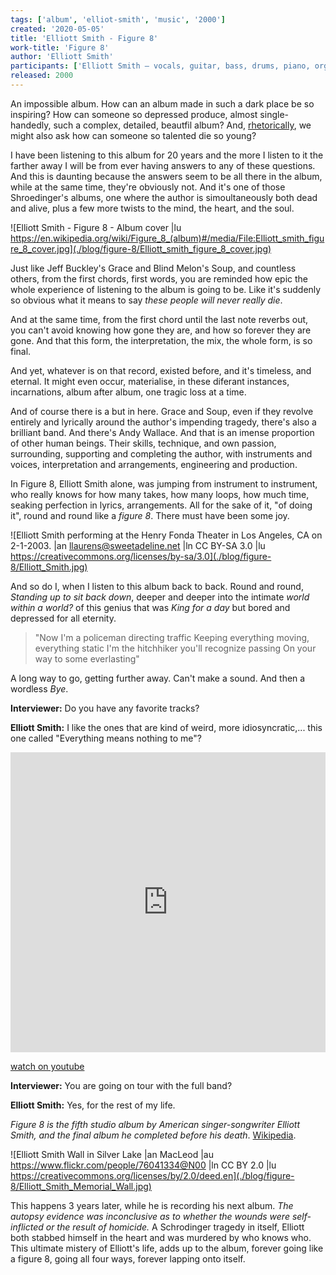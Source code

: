 ```yaml
---
tags: ['album', 'elliot-smith', 'music', '2000']
created: '2020-05-05'
title: 'Elliott Smith - Figure 8'
work-title: 'Figure 8'
author: 'Elliott Smith'
participants: ['Elliott Smith – vocals, guitar, bass, drums, piano, organ, harpsichord, percussion, loops, string arrangement, production', 'Sam Coomes – bass', 'Pete Thomas – drums', 'Joey Waronker – drums', 'Jon Brion – backing vocals', 'Suzie Katayama – string conduction and orchestration']
released: 2000
---
```


An impossible album. How can an album made in such a dark place be so inspiring? How can someone so depressed produce, almost single-handedly, such a complex, detailed, beautfil album? And, [rhetorically](https://tv.yarn.co/yarn-clip/cf9a3533-6233-411b-bcb9-61154d38ad7f), we might also ask how can someone so talented die so young?

<!-- abstract -->

I have been listening to this album for 20 years and the more I listen to it the farther away I will be from ever having answers to any of these questions. And this is daunting because the answers seem to be all there in the album, while at the same time, they're obviously not. And it's one of those Shroedinger's albums, one where the author is simoultaneously both dead and alive, plus a few more twists to the mind, the heart, and the soul.

![Elliott Smith - Figure 8 - Album cover |lu https://en.wikipedia.org/wiki/Figure_8_(album)#/media/File:Elliott_smith_figure_8_cover.jpg](./blog/figure-8/Elliott_smith_figure_8_cover.jpg)

Just like Jeff Buckley's Grace and Blind Melon's Soup, and countless others, from the first chords, first words, you are reminded how epic the whole experience of listening to the album is going to be. Like it's suddenly so obvious what it means to say *these people will never really die*.

And at the same time, from the first chord until the last note reverbs out, you can't avoid knowing how gone they are, and how so forever they are gone. And that this form, the interpretation, the mix, the whole form, is so final.

And yet, whatever is on that record, existed before, and it's timeless, and eternal. It might even occur, materialise, in these diferant instances, incarnations, album after album, one tragic loss at a time.

And of course there is a but in here. Grace and Soup, even if they revolve entirely and lyrically around the author's impending tragedy, there's also a brilliant band. And there's Andy Wallace. And that is an imense proportion of other human beings. Their skills, technique, and own passion, surrounding, supporting and completing the author, with instruments and voices, interpretation and arrangements, engineering and production.

In Figure 8, Elliott Smith alone, was jumping from instrument to instrument, who really knows for how many takes, how many loops, how much time, seaking perfection in lyrics, arrangements. All for the sake of it, "of doing it", round and round like a *figure 8*. There must have been some joy.

![Elliott Smith performing at the Henry Fonda Theater in Los Angeles, CA on 2-1-2003. |an llaurens@sweetadeline.net |ln CC BY-SA 3.0 |lu https://creativecommons.org/licenses/by-sa/3.0](./blog/figure-8/Elliott_Smith.jpg)

And so do I, when I listen to this album back to back. Round and round, *Standing up to sit back down*, deeper and deeper into the intimate *world within a world?* of this genius that was *King for a day* but bored and depressed for all eternity.

> "Now I'm a policeman directing traffic
> Keeping everything moving, everything static
> I'm the hitchhiker you'll recognize passing
> On your way to some everlasting"

A long way to go, getting further away. Can't make a sound. And then a wordless *Bye*.

**Interviewer:** Do you have any favorite tracks?

**Elliott Smith:** I like the ones that are kind of weird, more idiosyncratic,... this one called "Everything means nothing to me"?

<iframe width="100%" height="480" src="https://www.youtube.com/embed/SrXP7RLbm1I" frameborder="0" allow="accelerometer; encrypted-media; gyroscope; picture-in-picture" allowfullscreen></iframe>

[watch on youtube](https://www.youtube.com/watch?v=SrXP7RLbm1I)

**Interviewer:** You are going on tour with the full band?

**Elliott Smith:** Yes, for the rest of my life.

*Figure 8 is the fifth studio album by American singer-songwriter Elliott Smith, and the final album he completed before his death*. [Wikipedia](https://en.wikipedia.org/wiki/Figure_8_(album)).

![Elliott Smith Wall in Silver Lake |an MacLeod |au https://www.flickr.com/people/76041334@N00 |ln CC BY 2.0 |lu https://creativecommons.org/licenses/by/2.0/deed.en](./blog/figure-8/Elliott_Smith_Memorial_Wall.jpg)

This happens 3 years later, while he is recording his next album. *The autopsy evidence was inconclusive as to whether the wounds were self-inflicted or the result of homicide.* A Schrodinger tragedy in itself, Elliott both stabbed himself in the heart and was murdered by who knows who. This ultimate mistery of Elliott's life, adds up to the album, forever going like a figure 8, going all four ways, forever lapping onto itself.
